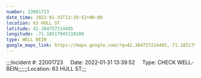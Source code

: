 ```yaml
---
number: 22001723
date_time: 2022-01-31T13:39:52+00:00
location: 63 HULL ST
latitude: 42.384757214405
longitude: -71.18517945110108
type: WELL BEIN
google_maps_link: https://maps.google.com/?q=42.384757214405,-71.18517945110108
---
```


;;;Incident #: 22001723     Date: 2022‐01‐31 13:39:52     Type: CHECK WELL‐BEIN;;;;;;Location: 63 HULL ST;;;
